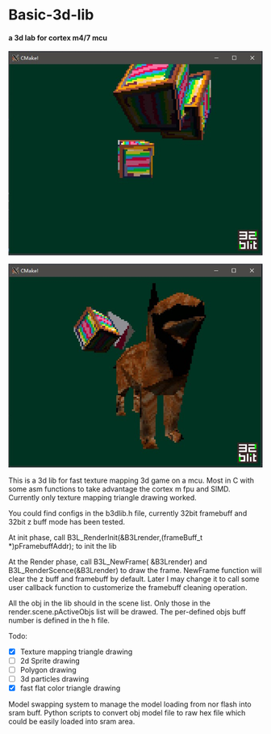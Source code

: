 # Basic-3d-lib
#### a 3d lab for cortex m4/7 mcu
![title image](/images/screenshot2.jpg)

![title image](/images/Annotation%202020-02-12%20225941.jpg)

This is a 3d lib for fast texture mapping 3d game on a mcu. Most in C with some asm functions to take advantage the cortex m fpu and SIMD.
Currently only texture mapping triangle drawing worked.

You could find configs in the b3dlib.h file, currently 32bit framebuff and 32bit z buff mode has been tested.

At init phase, call B3L_RenderInit(&B3Lrender,(frameBuff_t *)pFramebuffAddr); to init the lib

At the Render phase, call B3L_NewFrame( &B3Lrender) and B3L_RenderScence(&B3Lrender) to draw the frame. NewFrame function will clear the z buff and framebuff by default. Later I may change it to call some user callback function to customerize the framebuff cleaning operation.

All the obj in the lib should in the scene list. Only those in the render.scene.pActiveObjs list will be drawed. The per-defined objs buff number is defined in the h file.

Todo:
- [x] Texture mapping triangle drawing
- [ ] 2d Sprite drawing
- [ ] Polygon drawing
- [ ] 3d particles drawing
- [x] fast flat color triangle drawing

Model swapping system to manage the model loading from nor flash into sram buff.
Python scripts to convert obj model file to raw hex file which could be easily loaded into sram area.

